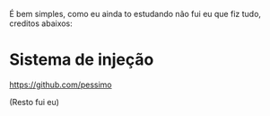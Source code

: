 É bem simples, como eu ainda to estudando não fui eu que fiz tudo, creditos abaixos:

# Sistema de injeção
https://github.com/pessimo

(Resto fui eu)
